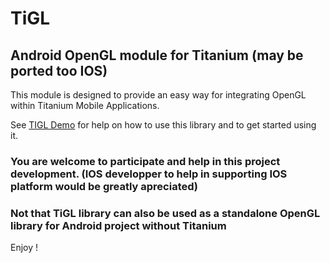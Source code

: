 # TiGL

## Android OpenGL module for Titanium (may be ported too IOS)

This module is designed to provide an easy way for integrating OpenGL within Titanium Mobile Applications.

See [TIGL Demo](https://github.com/DzzD/TIGLDemo) for help on how to use this library and to get started using it.

### You are welcome to participate and help in this project development. (IOS developper to help in supporting IOS platform would be greatly apreciated)


### Not that TiGL library can also be used as a standalone OpenGL library for Android project without Titanium

Enjoy !


